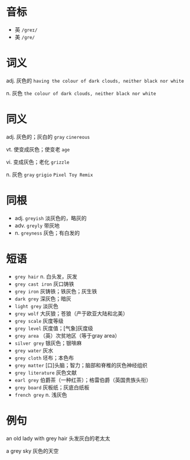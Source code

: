 # 音标

- 英 `/greɪ/`
- 美 `/ɡre/`

# 词义

adj. 灰色的
`having the colour of dark clouds, neither black nor white`

n. 灰色
`the colour of dark clouds, neither black nor white`

# 同义

adj. 灰色的；灰白的
`gray` `cinereous`

vt. 使变成灰色；使变老
`age`

vi. 变成灰色；老化
`grizzle`

n. 灰色
`gray` `grigio` `Pixel Toy Remix`

# 同根

- adj. `greyish` 淡灰色的，略灰的
- adv. `greyly` 带灰地
- n. `greyness` 灰色；有白发的

# 短语

- `grey hair` n. 白头发，灰发
- `grey cast iron` 灰口铸铁
- `grey iron` 灰铸铁；铁灰色；灰生铁
- `dark grey` 深灰色；暗灰
- `light grey` 淡灰色
- `grey wolf` 大灰狼；苍狼（产于欧亚大陆和北美）
- `grey scale` 灰度等级
- `grey level` 灰度值；[气象]灰度级
- `grey area` （英）次贫地区（等于gray area）
- `silver grey` 银灰色；银啡麻
- `grey water` 灰水
- `grey cloth` 坯布；本色布
- `grey matter` [口]头脑；智力；脑部和脊椎的灰色神经组织
- `grey literature` 灰色文献
- `earl grey` 伯爵茶（一种红茶）；格雷伯爵（英国贵族头衔）
- `grey board` 灰板纸；灰底白纸板
- `french grey` n. 浅灰色

# 例句

an old lady with grey hair
头发灰白的老太太

a grey sky
灰色的天空


